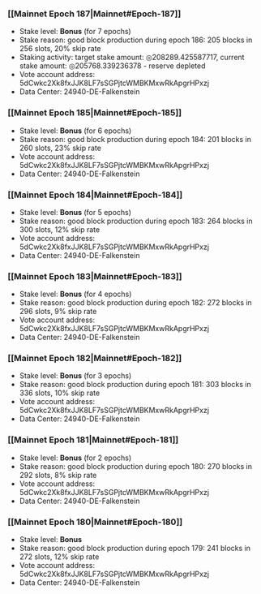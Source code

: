 ### [[Mainnet Epoch 187|Mainnet#Epoch-187]]
* Stake level: **Bonus** (for 7 epochs)
* Stake reason: good block production during epoch 186: 205 blocks in 256 slots, 20% skip rate
* Staking activity: target stake amount: ◎208289.425587717, current stake amount: ◎205768.339236378 - reserve depleted
* Vote account address: 5dCwkc2Xk8fxJJK8LF7sSGPjtcWMBKMxwRkApgrHPxzj
* Data Center: 24940-DE-Falkenstein
### [[Mainnet Epoch 185|Mainnet#Epoch-185]]
* Stake level: **Bonus** (for 6 epochs)
* Stake reason: good block production during epoch 184: 201 blocks in 260 slots, 23% skip rate
* Vote account address: 5dCwkc2Xk8fxJJK8LF7sSGPjtcWMBKMxwRkApgrHPxzj
* Data Center: 24940-DE-Falkenstein
### [[Mainnet Epoch 184|Mainnet#Epoch-184]]
* Stake level: **Bonus** (for 5 epochs)
* Stake reason: good block production during epoch 183: 264 blocks in 300 slots, 12% skip rate
* Vote account address: 5dCwkc2Xk8fxJJK8LF7sSGPjtcWMBKMxwRkApgrHPxzj
* Data Center: 24940-DE-Falkenstein
### [[Mainnet Epoch 183|Mainnet#Epoch-183]]
* Stake level: **Bonus** (for 4 epochs)
* Stake reason: good block production during epoch 182: 272 blocks in 296 slots, 9% skip rate
* Vote account address: 5dCwkc2Xk8fxJJK8LF7sSGPjtcWMBKMxwRkApgrHPxzj
* Data Center: 24940-DE-Falkenstein
### [[Mainnet Epoch 182|Mainnet#Epoch-182]]
* Stake level: **Bonus** (for 3 epochs)
* Stake reason: good block production during epoch 181: 303 blocks in 336 slots, 10% skip rate
* Vote account address: 5dCwkc2Xk8fxJJK8LF7sSGPjtcWMBKMxwRkApgrHPxzj
* Data Center: 24940-DE-Falkenstein
### [[Mainnet Epoch 181|Mainnet#Epoch-181]]
* Stake level: **Bonus** (for 2 epochs)
* Stake reason: good block production during epoch 180: 270 blocks in 292 slots, 8% skip rate
* Vote account address: 5dCwkc2Xk8fxJJK8LF7sSGPjtcWMBKMxwRkApgrHPxzj
* Data Center: 24940-DE-Falkenstein
### [[Mainnet Epoch 180|Mainnet#Epoch-180]]
* Stake level: **Bonus**
* Stake reason: good block production during epoch 179: 241 blocks in 272 slots, 12% skip rate
* Vote account address: 5dCwkc2Xk8fxJJK8LF7sSGPjtcWMBKMxwRkApgrHPxzj
* Data Center: 24940-DE-Falkenstein